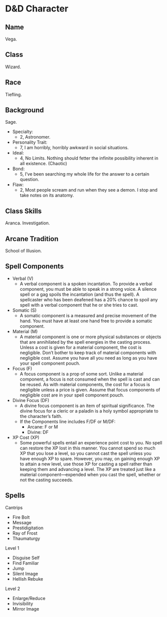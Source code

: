 # D&D Character

## Name

Vega.

## Class

Wizard.

## Race

Tiefling.

## Background

Sage.

- Specialty:
  - 2, Astronomer.
- Personality Trait:
  - 7, I am horribly, horribly awkward in social situations.
- Ideal:
  - 4, No Limits. Nothing should fetter the infinite possibility inherent in all existence. (Chaotic)
- Bond:
  - 5, I’ve been searching my whole life for the answer to a certain question.
- Flaw:
  - 2, Most people scream and run when they see a demon. I stop and take notes on its anatomy.

## Class Skills

Aranca.
Investigation.

## Arcane Tradition

School of Illusion.

## Spell Components

- Verbal (V)
  - A verbal component is a spoken incantation. To provide a verbal component, you must be able to speak in a strong voice. A silence spell or a gag spoils the incantation (and thus the spell). A spellcaster who has been deafened has a 20% chance to spoil any spell with a verbal component that he or she tries to cast.
- Somatic (S)
  - A somatic component is a measured and precise movement of the hand. You must have at least one hand free to provide a somatic component.
- Material (M)
  - A material component is one or more physical substances or objects that are annihilated by the spell energies in the casting process. Unless a cost is given for a material component, the cost is negligible. Don’t bother to keep track of material components with negligible cost. Assume you have all you need as long as you have your spell component pouch.
- Focus (F)
  - A focus component is a prop of some sort. Unlike a material component, a focus is not consumed when the spell is cast and can be reused. As with material components, the cost for a focus is negligible unless a price is given. Assume that focus components of negligible cost are in your spell component pouch.
- Divine Focus (DF)
  - A divine focus component is an item of spiritual significance. The divine focus for a cleric or a paladin is a holy symbol appropriate to the character’s faith.
  - If the Components line includes F/DF or M/DF:
    - Arcane: F or M
    - Divine: DF
- XP Cost (XP)
  - Some powerful spells entail an experience point cost to you. No spell can restore the XP lost in this manner. You cannot spend so much XP that you lose a level, so you cannot cast the spell unless you have enough XP to spare. However, you may, on gaining enough XP to attain a new level, use those XP for casting a spell rather than keeping them and advancing a level. The XP are treated just like a material component—expended when you cast the spell, whether or not the casting succeeds.

## Spells

Cantrips

- Fire Bolt
- Message
- Prestidigitation
- Ray of Frost
- Thaumaturgy

Level 1

- Disguise Self
- Find Familiar
- Jump
- Silent Image
- Hellish Rebuke

Level 2

- Enlarge/Reduce
- Invisibility
- Mirror Image
